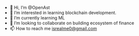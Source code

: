 - 👋 Hi, I’m @OpenAst 
- 👀 I’m interested in learning blockchain development.
- 🌱 I’m currently learning ML 
- 💞️ I’m looking to collaborate on building ecosystem of finance 
- 📫 How to reach me isrealme0@gmail.com
<!---
OpenAst/OpenAst is a ✨ special ✨ repository because its `README.md` (this file) appears on your GitHub profile.
You can click the Preview link to take a look at your changes.
--->
